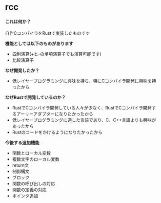 # rcc

#### これは何か？
自作CコンパイラをRustで実装したものです

**機能としては以下のものがあります**
- 四則演算(+と-の単項演算子でも演算可能です)
- 比較演算子

**なぜ開発したか？**

- 低レイヤープログラミングに興味を持ち、特にCコンパイラ開発に興味を持ったから

**なぜRustで開発しているのか？**

- RustでCコンパイラ開発している人々が少なく、RustでCコンパイラ開発するアーリーアダプターになりたかったから
- 低レイヤープログラミングに適した言語であり、C、C++言語よりも興味があったから
- Rustのコードをかけるようになりたかったから

**今後する追加機能**
- 関数とローカル変数
- 複数文字のローカル変数
- return文
- 制御構文
- ブロック
- 関数の呼び出しの対応
- 関数の定義の対応
- ポインタ追加

